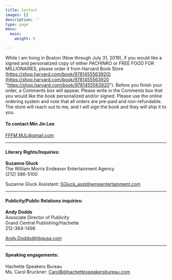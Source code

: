 ```yaml
---
title: Contact
images: []
description: ''
type: page
menu:
  main:
    weight: 9

---
```

While I am living in Boston (Now through July 31, 2019), if you would like a signed and personalized copy of either PACHINKO or FREE FOOD FOR MILLIONAIRES, please order it from Harvard Book Store [https://shop.harvard.com/book/9781455563920](https://shop.harvard.com/book/9781455563920 "https://shop.harvard.com/book/9781455563920"). Before you finish your order, a Comments box will appear. Please write in the Comments box that you would like the book personalized and/or signed. Please use the online ordering system and note that all orders are pre-paid and non-refundable. The store will reach out to me, and I will sign the book and they will ship it to you.

#### To contact Min Jin Lee

[FFFM.MJL@gmail.com](mailto:FFFM.MJL@gmail.com)

***

#### Literary Rights/Inquiries:

**Suzanne Gluck**  
The William Morris Endeavor Entertainment Agency  
(212) 586-5100

Suzanne Gluck Assistant:   SGluck_asst@wmeentertainment.com

***

#### Publicity/Public Relations inquiries:

**Andy Dodds**  
Associate Director of Publicity  
Grand Central Publishing/Hachette  
212-364-1496

Andy.Dodds@hbgusa.com

***

#### Speaking engagements:

Hachette Speakers Bureau  
Ms. Carol Bruckner:  CarolB@hachettespeakersbureau.com